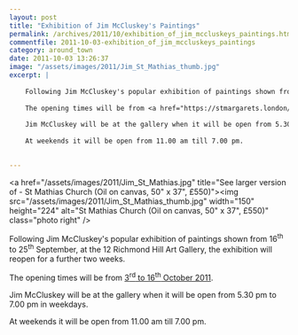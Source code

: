 ```yaml
---
layout: post
title: "Exhibition of Jim McCluskey's Paintings"
permalink: /archives/2011/10/exhibition_of_jim_mccluskeys_paintings.html
commentfile: 2011-10-03-exhibition_of_jim_mccluskeys_paintings
category: around_town
date: 2011-10-03 13:26:37
image: "/assets/images/2011/Jim_St_Mathias_thumb.jpg"
excerpt: |
    
    Following Jim McCluskey's popular exhibition of paintings shown from 16<sup>th</sup> to 25<sup>th</sup> September, at the 12 Richmond Hill Art Gallery, the exhibition will reopen for a further two weeks.
    
    The opening times will be from <a href="https://stmargarets.london/event/show/200705143069">3<sup>rd</sup> to 16<sup>th</sup> October 2011</a>
    
    Jim McCluskey will be at the gallery when it will be open from 5.30 pm to 7.00 pm in weekdays.
    
    At weekends it will be open from 11.00 am till 7.00 pm.
    

---
```


<a href="/assets/images/2011/Jim_St_Mathias.jpg" title="See larger version of - St Mathias Church (Oil on canvas, 50" x 37", £550)"><img src="/assets/images/2011/Jim_St_Mathias_thumb.jpg" width="150" height="224" alt="St Mathias Church (Oil on canvas, 50" x 37", £550)" class="photo right" /></a>

Following Jim McCluskey's popular exhibition of paintings shown from 16<sup>th</sup> to 25<sup>th</sup> September, at the 12 Richmond Hill Art Gallery, the exhibition will reopen for a further two weeks.

The opening times will be from [3<sup>rd</sup> to 16<sup>th</sup> October 2011](/event/show/200705143069).

Jim McCluskey will be at the gallery when it will be open from 5.30 pm to 7.00 pm in weekdays.

At weekends it will be open from 11.00 am till 7.00 pm.
